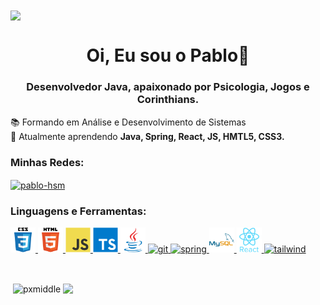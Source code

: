 <img align= "center" src= "https://github.com/pxmiddle/pxmiddle/assets/73138250/729fc211-66d6-434f-aafd-dfe16975021d" />

<h1 align="center">Oi, Eu sou o Pablo👋</h1>
<h3 align="center">Desenvolvedor Java, apaixonado por Psicologia, Jogos e Corinthians.</h3>
 
 📚 Formando em Análise e Desenvolvimento de Sistemas <br>
 📌 Atualmente aprendendo **Java, Spring, React, JS, HMTL5, CSS3.**

<h3 align="left">Minhas Redes:</h3>
<p align="left">
<a href="https://linkedin.com/in/pablo-hsm" target="blank"><img align="center" src="https://raw.githubusercontent.com/rahuldkjain/github-profile-readme-generator/master/src/images/icons/Social/linked-in-alt.svg" alt="pablo-hsm" height="30" width="40" /></a>
</p>
<h3 align="left">Linguagens e Ferramentas:</h3>
<p align="left"> <a href="https://www.w3schools.com/css/" target="_blank" rel="noreferrer"> <img src="https://raw.githubusercontent.com/devicons/devicon/master/icons/css3/css3-original-wordmark.svg" alt="css3" width="40" height="40"/> </a> <a href="https://www.w3.org/html/" target="_blank" rel="noreferrer"> <img src="https://raw.githubusercontent.com/devicons/devicon/master/icons/html5/html5-original-wordmark.svg" alt="html5" width="40" height="40"/> </a> <a href="https://developer.mozilla.org/en-US/docs/Web/JavaScript" target="_blank" rel="noreferrer"> <img src="https://raw.githubusercontent.com/devicons/devicon/master/icons/javascript/javascript-original.svg" alt="javascript" width="40" height="40"/> </a> <a href="https://www.typescriptlang.org/" target="_blank" rel="noreferrer"> <img src="https://raw.githubusercontent.com/devicons/devicon/master/icons/typescript/typescript-original.svg" alt="typescript" width="40" height="40"/> </a> <a href="https://www.java.com" target="_blank" rel="noreferrer"> <img src="https://raw.githubusercontent.com/devicons/devicon/master/icons/java/java-original.svg" alt="java" width="40" height="40"/> <a href="https://git-scm.com/" target="_blank" rel="noreferrer"> <img src="https://www.vectorlogo.zone/logos/git-scm/git-scm-icon.svg" alt="git" width="40" height="40"/> </a> <a href="https://spring.io/" target="_blank" rel="noreferrer"> <img src="https://www.vectorlogo.zone/logos/springio/springio-icon.svg" alt="spring" width="40" height="40"/> </a> </a> <a href="https://www.mysql.com/" target="_blank" rel="noreferrer"> <img src="https://raw.githubusercontent.com/devicons/devicon/master/icons/mysql/mysql-original-wordmark.svg" alt="mysql" width="40" height="40"/> </a> <a href="https://reactjs.org/" target="_blank" rel="noreferrer"> <img src="https://raw.githubusercontent.com/devicons/devicon/master/icons/react/react-original-wordmark.svg" alt="react" width="40" height="40"/> </a> <a href="https://tailwindcss.com/" target="_blank" rel="noreferrer"> <img src="https://www.vectorlogo.zone/logos/tailwindcss/tailwindcss-icon.svg" alt="tailwind" width="40" height="40"/> </a> </p>

<br><p>&nbsp;<img height = 180cm  align="center" src="https://github-readme-stats.vercel.app/api?username=pxmiddle&theme=react&show_icons=true&locale=en" alt="pxmiddle"/>
<img height = 180cm align = "center" src = "https://github-readme-stats.vercel.app/api/top-langs/?username=pxmiddle&theme=react&layout=compact"/> </p>


